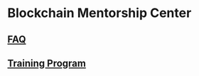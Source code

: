 # Blockchain Mentorship Center

## [FAQ](frequently-asked-questions.md)

## [Training Program](training-program.md)



